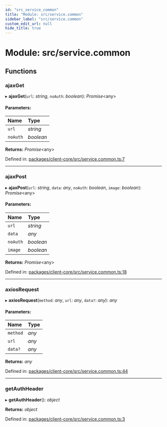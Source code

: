 ```yaml
---
id: "src_service_common"
title: "Module: src/service.common"
sidebar_label: "src/service.common"
custom_edit_url: null
hide_title: true
---
```


# Module: src/service.common

## Functions

### ajaxGet

▸ **ajaxGet**(`url`: *string*, `noAuth`: *boolean*): *Promise*<any\>

#### Parameters:

Name | Type |
:------ | :------ |
`url` | *string* |
`noAuth` | *boolean* |

**Returns:** *Promise*<any\>

Defined in: [packages/client-core/src/service.common.ts:7](https://github.com/xr3ngine/xr3ngine/blob/a16a45d7e/packages/client-core/src/service.common.ts#L7)

___

### ajaxPost

▸ **ajaxPost**(`url`: *string*, `data`: *any*, `noAuth`: *boolean*, `image`: *boolean*): *Promise*<any\>

#### Parameters:

Name | Type |
:------ | :------ |
`url` | *string* |
`data` | *any* |
`noAuth` | *boolean* |
`image` | *boolean* |

**Returns:** *Promise*<any\>

Defined in: [packages/client-core/src/service.common.ts:18](https://github.com/xr3ngine/xr3ngine/blob/a16a45d7e/packages/client-core/src/service.common.ts#L18)

___

### axiosRequest

▸ **axiosRequest**(`method`: *any*, `url`: *any*, `data?`: *any*): *any*

#### Parameters:

Name | Type |
:------ | :------ |
`method` | *any* |
`url` | *any* |
`data?` | *any* |

**Returns:** *any*

Defined in: [packages/client-core/src/service.common.ts:44](https://github.com/xr3ngine/xr3ngine/blob/a16a45d7e/packages/client-core/src/service.common.ts#L44)

___

### getAuthHeader

▸ **getAuthHeader**(): *object*

**Returns:** *object*

Defined in: [packages/client-core/src/service.common.ts:3](https://github.com/xr3ngine/xr3ngine/blob/a16a45d7e/packages/client-core/src/service.common.ts#L3)
